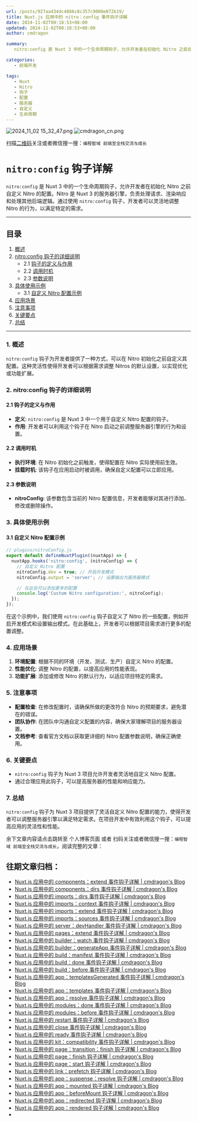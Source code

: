 ```yaml
---
url: /posts/927aa434dc4886c8c357c9000e072b19/
title: Nuxt.js 应用中的 nitro：config 事件钩子详解
date: 2024-11-02T00:18:53+08:00
updated: 2024-11-02T00:18:53+08:00
author: cmdragon

summary:
   nitro:config 是 Nuxt 3 中的一个生命周期钩子，允许开发者在初始化 Nitro 之前自定义 Nitro 的配置。Nitro 是 Nuxt 3 的服务器引擎，负责处理请求、渲染响应和处理其他后端逻辑。通过使用 nitro:config 钩子，开发者可以灵活地调整 Nitro 的行为，以满足特定的需求。

categories:
   - 前端开发

tags:
   - Nuxt
   - Nitro
   - 钩子
   - 配置
   - 服务器
   - 自定义
   - 生命周期
---
```


<img src="https://static.cmdragon.cn/blog/images/2024_11_02 15_32_47.png@blog" title="2024_11_02 15_32_47.png" alt="2024_11_02 15_32_47.png"/>

<img src="https://api2.cmdragon.cn/upload/cmder/20250304_012821924.jpg" title="cmdragon_cn.png" alt="cmdragon_cn.png"/>


扫描[二维码](https://api2.cmdragon.cn/upload/cmder/20250304_012821924.jpg)关注或者微信搜一搜：`编程智域 前端至全栈交流与成长`

# `nitro:config` 钩子详解

`nitro:config` 是 Nuxt 3 中的一个生命周期钩子，允许开发者在初始化 Nitro 之前自定义 Nitro 的配置。Nitro 是 Nuxt 3 的服务器引擎，负责处理请求、渲染响应和处理其他后端逻辑。通过使用 `nitro:config` 钩子，开发者可以灵活地调整 Nitro 的行为，以满足特定的需求。

---

## 目录

1. [概述](#1-概述)
2. [nitro:config 钩子的详细说明](#2-nitroconfig-钩子的详细说明)
   - 2.1 [钩子的定义与作用](#21-钩子的定义与作用)
   - 2.2 [调用时机](#22-调用时机)
   - 2.3 [参数说明](#23-参数说明)
3. [具体使用示例](#3-具体使用示例)
   - 3.1 [自定义 Nitro 配置示例](#31-自定义-nitro-配置示例)
4. [应用场景](#4-应用场景)
5. [注意事项](#5-注意事项)
6. [关键要点](#6-关键要点)
7. [总结](#7-总结)

---

### 1. 概述

`nitro:config` 钩子为开发者提供了一种方式，可以在 Nitro 初始化之前自定义其配置。这种灵活性使得开发者可以根据需求调整 Nitros 的默认设置，以实现优化或功能扩展。

### 2. nitro:config 钩子的详细说明

#### 2.1 钩子的定义与作用

- **定义**: `nitro:config` 是 Nuxt 3 中一个用于自定义 Nitro 配置的钩子。
- **作用**: 开发者可以利用这个钩子在 Nitro 启动之前调整服务器引擎的行为和设置。

#### 2.2 调用时机

- **执行环境**: 在 Nitro 初始化之前触发，使得配置在 Nitro 实际使用前生效。
- **挂载时机**: 该钩子在应用启动时被调用，确保自定义配置可以立即应用。

#### 2.3 参数说明

- **nitroConfig**: 该参数包含当前的 Nitro 配置信息，开发者能够对其进行添加、修改或删除操作。

### 3. 具体使用示例

#### 3.1 自定义 Nitro 配置示例

```javascript
// plugins/nitroConfig.js
export default defineNuxtPlugin((nuxtApp) => {
  nuxtApp.hooks('nitro:config', (nitroConfig) => {
    // 自定义 Nitro 配置
    nitroConfig.dev = true; // 开启开发模式
    nitroConfig.output = 'server'; // 设置输出为服务器模式

    // 在此处可以添加更多的配置
    console.log('Custom Nitro configuration:', nitroConfig);
  });
});
```

在这个示例中，我们使用 `nitro:config` 钩子自定义了 Nitro 的一些配置，例如开启开发模式和设置输出模式。在此基础上，开发者可以根据项目需求进行更多的配置调整。

### 4. 应用场景

1. **环境配置**: 根据不同的环境（开发、测试、生产）自定义 Nitro 的配置。
2. **性能优化**: 调整 Nitro 的配置，以提高应用的性能表现。
3. **功能扩展**: 添加或修改 Nitro 的默认行为，以适应项目特定的需求。

### 5. 注意事项

- **配置检查**: 在修改配置时，请确保所做的更改符合 Nitro 的预期要求，避免潜在的错误。
- **团队协作**: 在团队中沟通自定义配置的内容，确保大家理解项目的服务器设置。
- **文档参考**: 查看官方文档以获取更详细的 Nitro 配置参数说明，确保正确使用。

### 6. 关键要点

- `nitro:config` 钩子为 Nuxt 3 项目允许开发者灵活地自定义 Nitro 配置。
- 通过合理应用此钩子，可以提高服务器的性能和响应能力。

### 7. 总结

`nitro:config` 钩子为 Nuxt 3 项目提供了灵活自定义 Nitro 配置的能力，使得开发者可以调整服务器引擎以满足特定需求。在项目开发中有效利用这个钩子，可以提高应用的灵活性和性能。

余下文章内容请点击跳转至 个人博客页面 或者 扫码关注或者微信搜一搜：`编程智域 前端至全栈交流与成长`，阅读完整的文章：

## 往期文章归档：

- [Nuxt.js 应用中的 components：extend 事件钩子详解 | cmdragon's Blog](https://blog.cmdragon.cn/posts/f1df4f41c9a9/)
- [Nuxt.js 应用中的 components：dirs 事件钩子详解 | cmdragon's Blog](https://blog.cmdragon.cn/posts/0f896139298c/)
- [Nuxt.js 应用中的 imports：dirs 事件钩子详解 | cmdragon's Blog](https://blog.cmdragon.cn/posts/ddb970c3c508/)
- [Nuxt.js 应用中的 imports：context 事件钩子详解 | cmdragon's Blog](https://blog.cmdragon.cn/posts/95d21c3b16f6/)
- [Nuxt.js 应用中的 imports：extend 事件钩子详解 | cmdragon's Blog](https://blog.cmdragon.cn/posts/002d9daf4c46/)
- [Nuxt.js 应用中的 imports：sources 事件钩子详解 | cmdragon's Blog](https://blog.cmdragon.cn/posts/f4858dcadca1/)
- [Nuxt.js 应用中的 server：devHandler 事件钩子详解 | cmdragon's Blog](https://blog.cmdragon.cn/posts/801ed4ce0612/)
- [Nuxt.js 应用中的 pages：extend 事件钩子详解 | cmdragon's Blog](https://blog.cmdragon.cn/posts/83af28e7c789/)
- [Nuxt.js 应用中的 builder：watch 事件钩子详解 | cmdragon's Blog](https://blog.cmdragon.cn/posts/fa5b7db36d2d/)
- [Nuxt.js 应用中的 builder：generateApp 事件钩子详解 | cmdragon's Blog](https://blog.cmdragon.cn/posts/adc96aee3b3c/)
- [Nuxt.js 应用中的 build：manifest 事件钩子详解 | cmdragon's Blog](https://blog.cmdragon.cn/posts/523de9001247/)
- [Nuxt.js 应用中的 build：done 事件钩子详解 | cmdragon's Blog](https://blog.cmdragon.cn/posts/41dece9c782c/)
- [Nuxt.js 应用中的 build：before 事件钩子详解 | cmdragon's Blog](https://blog.cmdragon.cn/posts/eb2bd3bbfab8/)
- [Nuxt.js 应用中的 app：templatesGenerated 事件钩子详解 | cmdragon's Blog](https://blog.cmdragon.cn/posts/b76b5d553a8b/)
- [Nuxt.js 应用中的 app：templates 事件钩子详解 | cmdragon's Blog](https://blog.cmdragon.cn/posts/ace6c53275c4/)
- [Nuxt.js 应用中的 app：resolve 事件钩子详解 | cmdragon's Blog](https://blog.cmdragon.cn/posts/9ea12f07cc2a/)
- [Nuxt.js 应用中的 modules：done 事件钩子详解 | cmdragon's Blog](https://blog.cmdragon.cn/posts/397fbad66fab/)
- [Nuxt.js 应用中的 modules：before 事件钩子详解 | cmdragon's Blog](https://blog.cmdragon.cn/posts/5b5669bca701/)
- [Nuxt.js 应用中的 restart 事件钩子详解 | cmdragon's Blog](https://blog.cmdragon.cn/posts/25888bf37a0f/)
- [Nuxt.js 应用中的 close 事件钩子详解 | cmdragon's Blog](https://blog.cmdragon.cn/posts/ec1665a791a5/)
- [Nuxt.js 应用中的 ready 事件钩子详解 | cmdragon's Blog](https://blog.cmdragon.cn/posts/37d771762c8f/)
- [Nuxt.js 应用中的 kit：compatibility 事件钩子详解 | cmdragon's Blog](https://blog.cmdragon.cn/posts/52224e8e71ec/)
- [Nuxt.js 应用中的 page：transition：finish 钩子详解 | cmdragon's Blog](https://blog.cmdragon.cn/posts/80acaed2b809/)
- [Nuxt.js 应用中的 page：finish 钩子详解 | cmdragon's Blog](https://blog.cmdragon.cn/posts/2e422732f13a/)
- [Nuxt.js 应用中的 page：start 钩子详解 | cmdragon's Blog](https://blog.cmdragon.cn/posts/9876204f1a7b/)
- [Nuxt.js 应用中的 link：prefetch 钩子详解 | cmdragon's Blog](https://blog.cmdragon.cn/posts/3821d8f8b93e/)
- [Nuxt.js 应用中的 app：suspense：resolve 钩子详解 | cmdragon's Blog](https://blog.cmdragon.cn/posts/aca9f9d7692b/)
- [Nuxt.js 应用中的 app：mounted 钩子详解 | cmdragon's Blog](https://blog.cmdragon.cn/posts/a07f12bddf8c/)
- [Nuxt.js 应用中的 app：beforeMount 钩子详解 | cmdragon's Blog](https://blog.cmdragon.cn/posts/bbdca1e3d9a5/)
- [Nuxt.js 应用中的 app：redirected 钩子详解 | cmdragon's Blog](https://blog.cmdragon.cn/posts/c83b294c7a07/)
- [Nuxt.js 应用中的 app：rendered 钩子详解 | cmdragon's Blog](https://blog.cmdragon.cn/posts/26479872ffdc/)
-

